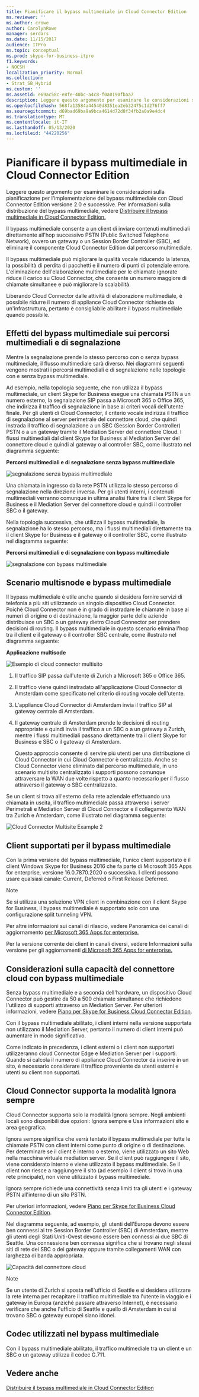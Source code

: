 ```yaml
---
title: Pianificare il bypass multimediale in Cloud Connector Edition
ms.reviewer: ''
ms.author: crowe
author: CarolynRowe
manager: serdars
ms.date: 11/15/2017
audience: ITPro
ms.topic: conceptual
ms.prod: skype-for-business-itpro
f1.keywords:
- NOCSH
localization_priority: Normal
ms.collection:
- Strat_SB_Hybrid
ms.custom: ''
ms.assetid: e69ac58c-e8fe-40bc-a4c8-f0a0190fbaa7
description: Leggere questo argomento per esaminare le considerazioni sulla pianificazione per l'implementazione del bypass multimediale con Cloud Connector Edition versione 2.0 e successive. Per informazioni sulla distribuzione del bypass multimediale, vedere Distribuire il bypass multimediale in Cloud Connector Edition.
ms.openlocfilehash: 568fa13584a44540d8351ea2eb32475c1d276ff7
ms.sourcegitcommit: d69bad69ba9a9bca4614d72d8f34fb2a0a9e4dc4
ms.translationtype: MT
ms.contentlocale: it-IT
ms.lasthandoff: 05/13/2020
ms.locfileid: "44220256"
---
```

# <a name="plan-for-media-bypass-in-cloud-connector-edition"></a>Pianificare il bypass multimediale in Cloud Connector Edition
 
Leggere questo argomento per esaminare le considerazioni sulla pianificazione per l'implementazione del bypass multimediale con Cloud Connector Edition versione 2.0 e successive. Per informazioni sulla distribuzione del bypass multimediale, vedere [Distribuire il bypass multimediale in Cloud Connector Edition.](deploy-media-bypass-in-cloud-connector.md)
  
Il bypass multimediale consente a un client di inviare contenuti multimediali direttamente all'hop successivo PSTN (Public Switched Telephone Network), ovvero un gateway o un Session Border Controller (SBC), ed eliminare il componente Cloud Connector Edition dal percorso multimediale.
  
Il bypass multimediale può migliorare la qualità vocale riducendo la latenza, la possibilità di perdita di pacchetti e il numero di punti di potenziale errore. L'eliminazione dell'elaborazione multimediale per le chiamate ignorate riduce il carico su Cloud Connector, che consente un numero maggiore di chiamate simultanee e può migliorare la scalabilità. 
  
 Liberando Cloud Connector dalle attività di elaborazione multimediale, è possibile ridurre il numero di appliance Cloud Connector richieste da un'infrastruttura, pertanto è consigliabile abilitare il bypass multimediale quando possibile.
  
## <a name="how-media-bypass-affects-media-and-signaling-pathways"></a>Effetti del bypass multimediale sui percorsi multimediali e di segnalazione

Mentre la segnalazione prende lo stesso percorso con o senza bypass multimediale, il flusso multimediale sarà diverso. Nei diagrammi seguenti vengono mostrati i percorsi multimediali e di segnalazione nelle topologie con e senza bypass multimediale. 
  
Ad esempio, nella topologia seguente, che non utilizza il bypass multimediale, un client Skype for Business esegue una chiamata PSTN a un numero esterno, la segnalazione SIP passa a Microsoft 365 o Office 365, che indirizza il traffico di segnalazione in base ai criteri vocali dell'utente finale. Per gli utenti di Cloud Connector, il criterio vocale indirizza il traffico di segnalazione al server perimetrale del connettore cloud, che quindi instrada il traffico di segnalazione a un SBC (Session Border Controller) PSTN o a un gateway tramite il Mediation Server del connettore Cloud. I flussi multimediali dal client Skype for Business al Mediation Server del connettore cloud e quindi al gateway o al controller SBC, come illustrato nel diagramma seguente:
  
**Percorsi multimediali e di segnalazione senza bypass multimediale**

![segnalazione senza bypass multimediale](../../media/5cd7e3bf-2565-4bd9-ad5a-f03e13c01060.png)
  
Una chiamata in ingresso dalla rete PSTN utilizza lo stesso percorso di segnalazione nella direzione inversa. Per gli utenti interni, i contenuti multimediali verranno comunque in ultima analisi fluire tra il client Skype for Business e il Mediation Server del connettore cloud e quindi il controller SBC o il gateway.
  
Nella topologia successiva, che utilizza il bypass multimediale, la segnalazione ha lo stesso percorso, ma i flussi multimediali direttamente tra il client Skype for Business e il gateway o il controller SBC, come illustrato nel diagramma seguente:
  
**Percorsi multimediali e di segnalazione con bypass multimediale**

![segnalazione con bypass multimediale](../../media/60400c38-4921-4964-89f2-5e53b68fb497.png)
  
## <a name="multi-site-scenario-and-media-bypass"></a>Scenario multisnode e bypass multimediale

Il bypass multimediale è utile anche quando si desidera fornire servizi di telefonia a più siti utilizzando un singolo dispositivo Cloud Connector. Poiché Cloud Connector non è in grado di instradare le chiamate in base ai numeri di origine o di destinazione, la maggior parte delle aziende distribuisce un SBC o un gateway dietro Cloud Connector per prendere decisioni di routing. Il bypass multimediale in questo scenario elimina l'hop tra il client e il gateway o il controller SBC centrale, come illustrato nel diagramma seguente:
  
**Applicazione multisode**

![Esempio di cloud connector multisito](../../media/ace8dc3c-1082-46a2-b8b4-98cbf678620e.png)
  
1. Il traffico SIP passa dall'utente di Zurich a Microsoft 365 o Office 365.
    
2. Il traffico viene quindi instradato all'applicazione Cloud Connector di Amsterdam come specificato nel criterio di routing vocale dell'utente.
    
3. L'appliance Cloud Connector di Amsterdam invia il traffico SIP al gateway centrale di Amsterdam.
    
4. Il gateway centrale di Amsterdam prende le decisioni di routing appropriate e quindi invia il traffico a un SBC o a un gateway a Zurich, mentre i flussi multimediali passano direttamente tra il client Skype for Business e SBC o il gateway di Amsterdam.
    
   Questo approccio consente di servire più utenti per una distribuzione di Cloud Connector in cui Cloud Connector è centralizzato. Anche se Cloud Connector viene eliminato dal percorso multimediale, in uno scenario multisito centralizzato i supporti possono comunque attraversare la WAN due volte rispetto a quanto necessario per il flusso attraverso il gateway o SBC centralizzato.
  
Se un client si trova all'esterno della rete aziendale effettuando una chiamata in uscita, il traffico multimediale passa attraverso i server Perimetrali e Mediation Server di Cloud Connector e il collegamento WAN tra Zurich e Amsterdam, come illustrato nel diagramma seguente:
  
![Cloud Connector Multisite Example 2](../../media/ef95839c-4552-440e-9698-7615707a1b50.png)
  
## <a name="supported-clients-for-media-bypass"></a>Client supportati per il bypass multimediale

Con la prima versione del bypass multimediale, l'unico client supportato è il client Windows Skype for Business 2016 che fa parte di Microsoft 365 Apps for enterprise, versione 16.0.7870.2020 o successiva. I clienti possono usare qualsiasi canale: Current, Deferred o First Release Deferred. 
  
> [!NOTE]
> Se si utilizza una soluzione VPN client in combinazione con il client Skype for Business, il bypass multimediale è supportato solo con una configurazione split tunneling VPN. 
  
Per altre informazioni sui canali di rilascio, vedere Panoramica dei canali di aggiornamento [per Microsoft 365 Apps for enterprise.](https://support.office.com/article/Overview-of-update-channels-for-Office-365-ProPlus-9ccf0f13-28ff-4975-9bd2-7e4ea2fefef4?ui=en-US&amp;rs=en-US&amp;ad=US)
  
Per la versione corrente dei client in canali diversi, vedere Informazioni sulla versione per gli aggiornamenti [di Microsoft 365 Apps for enterprise.](https://docs.microsoft.com/officeupdates/release-notes-office365-proplus) 
  
## <a name="cloud-connector-capacity-considerations-with-media-bypass"></a>Considerazioni sulla capacità del connettore cloud con bypass multimediale

Senza bypass multimediale e a seconda dell'hardware, un dispositivo Cloud Connector può gestire da 50 a 500 chiamate simultanee che richiedono l'utilizzo di supporti attraverso un Mediation Server. Per ulteriori informazioni, vedere [Piano per Skype for Business Cloud Connector Edition](https://technet.microsoft.com/library/mt605227.aspx). 
  
Con il bypass multimediale abilitato, i client interni nella versione supportata non utilizzano il Mediation Server, pertanto il numero di client interni può aumentare in modo significativo. 
  
Come indicato in precedenza, i client esterni o i client non supportati utilizzeranno cloud Connector Edge e Mediation Server per i supporti. Quando si calcola il numero di appliance Cloud Connector da inserire in un sito, è necessario considerare il traffico proveniente da utenti esterni e utenti su client non supportati.
  
## <a name="cloud-connector-supports-always-bypass-mode"></a>Cloud Connector supporta la modalità Ignora sempre

Cloud Connector supporta solo la modalità Ignora sempre. Negli ambienti locali sono disponibili due opzioni: Ignora sempre e Usa informazioni sito e area geografica.
  
Ignora sempre significa che verrà tentato il bypass multimediale per tutte le chiamate PSTN con client interni come punto di origine o di destinazione. Per determinare se il client è interno o esterno, viene utilizzato un sito Web nella macchina virtuale mediation server. Se il client può raggiungere il sito, viene considerato interno e viene utilizzato il bypass multimediale. Se il client non riesce a raggiungere il sito (ad esempio il client si trova in una rete principale), non viene utilizzato il bypass multimediale. 
  
Ignora sempre richiede una connettività senza limiti tra gli utenti e i gateway PSTN all'interno di un sito PSTN. 
  
Per ulteriori informazioni, vedere [Piano per Skype for Business Cloud Connector Edition](https://technet.microsoft.com/library/mt605227.aspx). 
  
Nel diagramma seguente, ad esempio, gli utenti dell'Europa devono essere ben connessi ai tre Session Border Controller (SBC) di Amsterdam, mentre gli utenti degli Stati Uniti-Ovest devono essere ben connessi ai due SBC di Seattle. Una connessione ben connessa significa che si trovano negli stessi siti di rete dei SBC o dei gateway oppure tramite collegamenti WAN con larghezza di banda appropriata.
  
![Capacità del connettore cloud](../../media/efb2269b-d44f-474e-aea8-c5158e729cfe.png)
  
> [!NOTE]
> Se un utente di Zurich si sposta nell'ufficio di Seattle e si desidera utilizzare la rete interna per recapitare il traffico multimediale tra l'utente in viaggio e i gateway in Europa (anziché passare attraverso Internet), è necessario verificare che anche l'ufficio di Seattle e quello di Amsterdam in cui si trovano SBC o gateway europei siano idonei. 
  
## <a name="codecs-used-in-media-bypass"></a>Codec utilizzati nel bypass multimediale

Con il bypass multimediale abilitato, il traffico multimediale tra un client e un SBC o un gateway utilizza il codec G.711. 
  
## <a name="see-also"></a>Vedere anche

[Distribuire il bypass multimediale in Cloud Connector Edition](deploy-media-bypass-in-cloud-connector.md)
